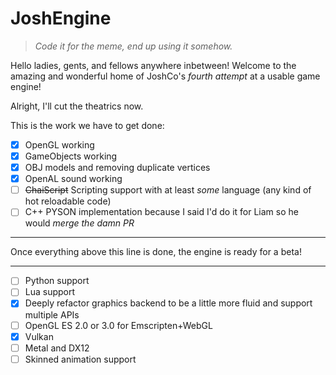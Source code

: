 # JoshEngine
> *Code it for the meme, end up using it somehow.*

Hello ladies, gents, and fellows anywhere inbetween! 
Welcome to the amazing and wonderful home of JoshCo's *fourth attempt* at a usable game engine!

Alright, I'll cut the theatrics now. 

This is the work we have to get done:

- [X] OpenGL working
- [X] GameObjects working
- [X] OBJ models and removing duplicate vertices
- [X] OpenAL sound working
- [ ] ~~ChaiScript~~ Scripting support with at least *some* language (any kind of hot reloadable code)
- [ ] C++ PYSON implementation because I said I'd do it for Liam so he would *merge the damn PR*

---------------------------------------------------------------------------------------------------------------
Once everything above this line is done, the engine is ready for a beta!

---------------------------------------------------------------------------------------------------------------

- [ ] Python support
- [ ] Lua support
- [X] Deeply refactor graphics backend to be a little more fluid and support multiple APIs
- [ ] OpenGL ES 2.0 or 3.0 for Emscripten+WebGL
- [X] Vulkan
- [ ] Metal and DX12
- [ ] Skinned animation support
